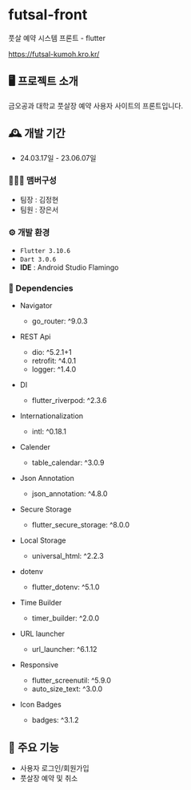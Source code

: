 # futsal-front

풋살 예약 시스템 프론트 - flutter

https://futsal-kumoh.kro.kr/

## 🖥️ 프로젝트 소개

금오공과 대학교 풋살장 예약 사용자 사이트의 프론트입니다.
<br>
## 🕰️ 개발 기간

- 24.03.17일 - 23.06.07일


### 🧑‍🤝‍🧑 맴버구성

- 팀장 : 김정현
- 팀원 : 장은서


### ⚙️ 개발 환경

- `Flutter 3.10.6`
- `Dart 3.0.6`
- **IDE** : Android Studio Flamingo

### 📜 Dependencies

- Navigator
  - go_router: ^9.0.3
- REST Api
  - dio: ^5.2.1+1
  - retrofit: ^4.0.1
  - logger: ^1.4.0
- DI
  - flutter_riverpod: ^2.3.6
- Internationalization
  - intl: ^0.18.1
- Calender
  - table_calendar: ^3.0.9
- Json Annotation
  - json_annotation: ^4.8.0
- Secure Storage
  - flutter_secure_storage: ^8.0.0
- Local Storage
  - universal_html: ^2.2.3
- dotenv
  - flutter_dotenv: ^5.1.0
- Time Builder
  - timer_builder: ^2.0.0
- URL launcher
  - url_launcher: ^6.1.12
- Responsive
  - flutter_screenutil: ^5.9.0
  - auto_size_text: ^3.0.0
    
- Icon Badges
  - badges: ^3.1.2

## 📌 주요 기능

- 사용자 로그인/회원가입
- 풋살장 예약 및 취소


<!-- Security scan triggered at 2025-09-01 23:07:42 -->
